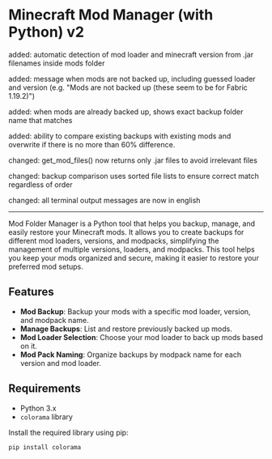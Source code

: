 # Minecraft Mod Manager (with Python) v2

added: automatic detection of mod loader and minecraft version from .jar filenames inside mods folder

added: message when mods are not backed up, including guessed loader and version (e.g. "Mods are not backed up (these seem to be for Fabric 1.19.2)")

added: when mods are already backed up, shows exact backup folder name that matches

added: ability to compare existing backups with existing mods and overwrite if there is no more than 60% difference.

changed: get\_mod\_files() now returns only .jar files to avoid irrelevant files

changed: backup comparison uses sorted file lists to ensure correct match regardless of order

changed: all terminal output messages are now in english

---

Mod Folder Manager is a Python tool that helps you backup, manage, and easily restore your Minecraft mods. It allows you to create backups for different mod loaders, versions, and modpacks, simplifying the management of multiple versions, loaders, and modpacks. This tool helps you keep your mods organized and secure, making it easier to restore your preferred mod setups.

## Features

- **Mod Backup**: Backup your mods with a specific mod loader, version, and modpack name.
- **Manage Backups**: List and restore previously backed up mods.
- **Mod Loader Selection**: Choose your mod loader to back up mods based on it.
- **Mod Pack Naming**: Organize backups by modpack name for each version and mod loader.

## Requirements

- Python 3.x
- `colorama` library

Install the required library using pip:

```bash
pip install colorama
